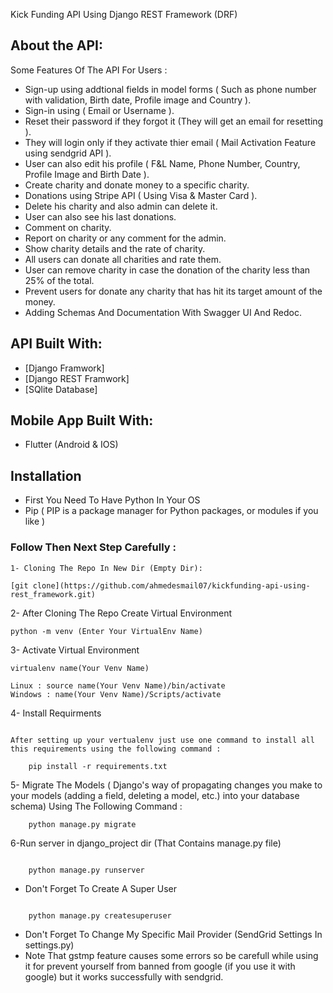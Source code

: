 Kick Funding API Using Django REST Framework (DRF)

## About the API:

Some Features Of The API For Users :

- Sign-up using addtional fields in model forms ( Such as phone number with validation, Birth date, Profile image and Country ).
- Sign-in using ( Email or Username ).
- Reset their password if they forgot it (They will get an email for resetting ).
- They will login only if they activate thier email ( Mail Activation Feature using sendgrid API ).
- User can also edit his profile ( F&L Name, Phone Number, Country, Profile Image and Birth Date ).
- Create charity and donate money to a specific charity.
- Donations using Stripe API ( Using Visa & Master Card ).
- Delete his charity and also admin can delete it.
- User can also see his last donations.
- Comment on charity.
- Report on charity or any comment for the admin.
- Show charity details and the rate of charity.
- All users can donate all charities and rate them.
- User can remove charity in case the donation of the charity less than 25% of the total.
- Prevent users for donate any charity that has hit its target amount of the money.
- Adding Schemas And Documentation With Swagger UI And Redoc.

## API Built With:

- [Django Framwork]
- [Django REST Framwork]
- [SQlite Database]

## Mobile App Built With:

- Flutter (Android & IOS)

## Installation

- First You Need To Have Python In Your OS
- Pip ( PIP is a package manager for Python packages, or modules if you like )

### Follow Then Next Step Carefully :

    1- Cloning The Repo In New Dir (Empty Dir):

```
[git clone](https://github.com/ahmedesmail07/kickfunding-api-using-rest_framework.git)

```

2- After Cloning The Repo Create Virtual Environment

```
python -m venv (Enter Your VirtualEnv Name)
```

3- Activate Virtual Environment

```
virtualenv name(Your Venv Name)
```

```
Linux : source name(Your Venv Name)/bin/activate
Windows : name(Your Venv Name)/Scripts/activate

```

4- Install Requirments

```

After setting up your vertualenv just use one command to install all this requirements using the following command :
```

        pip install -r requirements.txt

5- Migrate The Models ( Django's way of propagating changes you make to your models (adding a field, deleting a model, etc.) into your database schema) Using The Following Command :

```
    python manage.py migrate
```

6-Run server in django_project dir (That Contains manage.py file)

```

    python manage.py runserver

```

- Don't Forget To Create A Super User

```

    python manage.py createsuperuser

```

- Don't Forget To Change My Specific Mail Provider (SendGrid Settings In settings.py)
- Note That gstmp feature causes some errors so be carefull while using it for prevent yourself from banned from google (if you use it with google) but it works successfully with sendgrid.
